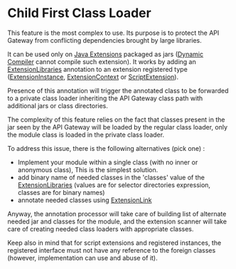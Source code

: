 # Child First Class Loader

This feature is the most complex to use. Its purpose is to protect the API Gateway from conflicting dependencies brought by large libraries.

It can be used only on [Java Extensions](Extensions.md) packaged as jars ([Dynamic Compiler](../filter-devkit-dynamic/README.md) cannot compile such extension). It works by adding an [ExtensionLibraries](../filter-devkit-annotations/src/main/java/com/vordel/circuit/filter/devkit/context/annotations/ExtensionLibraries.java) annotation to an extension registered type ([ExtensionInstance](../filter-devkit-annotations/src/main/java/com/vordel/circuit/filter/devkit/context/annotations/ExtensionInstance.java), [ExtensionContext](../filter-devkit-annotations/src/main/java/com/vordel/circuit/filter/devkit/context/annotations/ExtensionContext.java) or [ScriptExtension](../filter-devkit-annotations/src/main/java/com/vordel/circuit/filter/devkit/script/extension/annotations/ScriptExtension.java)).

Presence of this annotation will trigger the annotated class to be forwarded to a private class loader inheriting the API Gateway class path with additional jars or class directories.

The complexity of this feature relies on the fact that classes present in the jar seen by the API Gateway will be loaded by the regular class loader, only the module class is loaded in the private class loader.

To address this issue, there is the following alternatives (pick one) :
 - Implement your module within a single class (with no inner or anonymous class), This is the simplest solution.
 - add binary name of needed classes in the 'classes' value of the [ExtensionLibraries](../filter-devkit-annotations/src/main/java/com/vordel/circuit/filter/devkit/context/annotations/ExtensionLibraries.java) (values are for selector directories expression, classes are for binary names)
 - annotate needed classes using [ExtensionLink](../filter-devkit-annotations/src/main/java/com/vordel/circuit/filter/devkit/context/annotations/ExtensionLink.java)

Anyway, the annotation processor will take care of building list of alternate needed jar and classes for the module, and the extension scanner will take care of creating needed class loaders with appropriate classes.

Keep also in mind that for script extensions and registered instances, the registered interface must not have any reference to the foreign classes (however, implementation can use and abuse of it).
